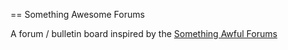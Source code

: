== Something Awesome Forums

A forum / bulletin board inspired by the [Something Awful Forums](http://forums.somethingawful.com)
